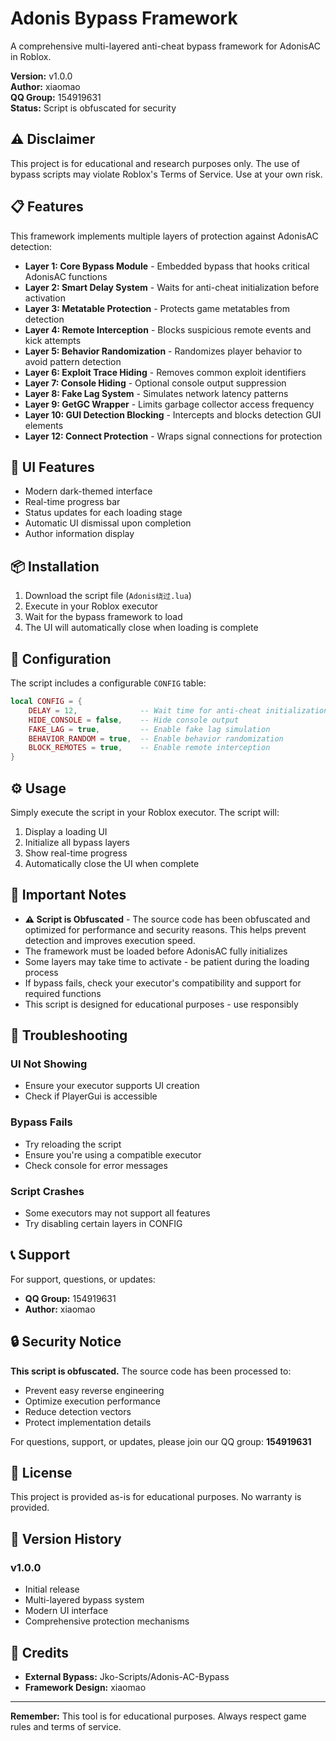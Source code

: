 # Adonis Bypass Framework

A comprehensive multi-layered anti-cheat bypass framework for AdonisAC in Roblox.

**Version:** v1.0.0  
**Author:** xiaomao  
**QQ Group:** 154919631  
**Status:** Script is obfuscated for security

## ⚠️ Disclaimer

This project is for educational and research purposes only. The use of bypass scripts may violate Roblox's Terms of Service. Use at your own risk.

## 📋 Features

This framework implements multiple layers of protection against AdonisAC detection:

- **Layer 1: Core Bypass Module** - Embedded bypass that hooks critical AdonisAC functions
- **Layer 2: Smart Delay System** - Waits for anti-cheat initialization before activation
- **Layer 3: Metatable Protection** - Protects game metatables from detection
- **Layer 4: Remote Interception** - Blocks suspicious remote events and kick attempts
- **Layer 5: Behavior Randomization** - Randomizes player behavior to avoid pattern detection
- **Layer 6: Exploit Trace Hiding** - Removes common exploit identifiers
- **Layer 7: Console Hiding** - Optional console output suppression
- **Layer 8: Fake Lag System** - Simulates network latency patterns
- **Layer 9: GetGC Wrapper** - Limits garbage collector access frequency
- **Layer 10: GUI Detection Blocking** - Intercepts and blocks detection GUI elements
- **Layer 12: Connect Protection** - Wraps signal connections for protection

## 🎨 UI Features

- Modern dark-themed interface
- Real-time progress bar
- Status updates for each loading stage
- Automatic UI dismissal upon completion
- Author information display

## 📦 Installation

1. Download the script file (`Adonis绕过.lua`)
2. Execute in your Roblox executor
3. Wait for the bypass framework to load
4. The UI will automatically close when loading is complete

## 🔧 Configuration

The script includes a configurable `CONFIG` table:

```lua
local CONFIG = {
    DELAY = 12,              -- Wait time for anti-cheat initialization
    HIDE_CONSOLE = false,    -- Hide console output
    FAKE_LAG = true,         -- Enable fake lag simulation
    BEHAVIOR_RANDOM = true,  -- Enable behavior randomization
    BLOCK_REMOTES = true,    -- Enable remote interception
}
```

## ⚙️ Usage

Simply execute the script in your Roblox executor. The script will:

1. Display a loading UI
2. Initialize all bypass layers
3. Show real-time progress
4. Automatically close the UI when complete

## 📝 Important Notes

- **⚠️ Script is Obfuscated** - The source code has been obfuscated and optimized for performance and security reasons. This helps prevent detection and improves execution speed.
- The framework must be loaded before AdonisAC fully initializes
- Some layers may take time to activate - be patient during the loading process
- If bypass fails, check your executor's compatibility and support for required functions
- This script is designed for educational purposes - use responsibly

## 🐛 Troubleshooting

### UI Not Showing
- Ensure your executor supports UI creation
- Check if PlayerGui is accessible

### Bypass Fails
- Try reloading the script
- Ensure you're using a compatible executor
- Check console for error messages

### Script Crashes
- Some executors may not support all features
- Try disabling certain layers in CONFIG

## 📞 Support

For support, questions, or updates:

- **QQ Group:** 154919631
- **Author:** xiaomao

## 🔒 Security Notice

**This script is obfuscated.** The source code has been processed to:
- Prevent easy reverse engineering
- Optimize execution performance
- Reduce detection vectors
- Protect implementation details

For questions, support, or updates, please join our QQ group: **154919631**

## 📄 License

This project is provided as-is for educational purposes. No warranty is provided.

## 🔄 Version History

### v1.0.0
- Initial release
- Multi-layered bypass system
- Modern UI interface
- Comprehensive protection mechanisms

## 🙏 Credits

- **External Bypass:** Jko-Scripts/Adonis-AC-Bypass
- **Framework Design:** xiaomao

---

**Remember:** This tool is for educational purposes. Always respect game rules and terms of service.

